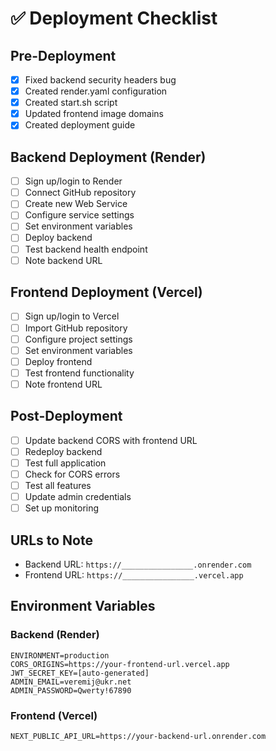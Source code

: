 # ✅ Deployment Checklist

## Pre-Deployment
- [x] Fixed backend security headers bug
- [x] Created render.yaml configuration
- [x] Created start.sh script
- [x] Updated frontend image domains
- [x] Created deployment guide

## Backend Deployment (Render)
- [ ] Sign up/login to Render
- [ ] Connect GitHub repository
- [ ] Create new Web Service
- [ ] Configure service settings
- [ ] Set environment variables
- [ ] Deploy backend
- [ ] Test backend health endpoint
- [ ] Note backend URL

## Frontend Deployment (Vercel)
- [ ] Sign up/login to Vercel
- [ ] Import GitHub repository
- [ ] Configure project settings
- [ ] Set environment variables
- [ ] Deploy frontend
- [ ] Test frontend functionality
- [ ] Note frontend URL

## Post-Deployment
- [ ] Update backend CORS with frontend URL
- [ ] Redeploy backend
- [ ] Test full application
- [ ] Check for CORS errors
- [ ] Test all features
- [ ] Update admin credentials
- [ ] Set up monitoring

## URLs to Note
- Backend URL: `https://________________.onrender.com`
- Frontend URL: `https://________________.vercel.app`

## Environment Variables
### Backend (Render)
```
ENVIRONMENT=production
CORS_ORIGINS=https://your-frontend-url.vercel.app
JWT_SECRET_KEY=[auto-generated]
ADMIN_EMAIL=veremij@ukr.net
ADMIN_PASSWORD=Qwerty!67890
```

### Frontend (Vercel)
```
NEXT_PUBLIC_API_URL=https://your-backend-url.onrender.com
``` 